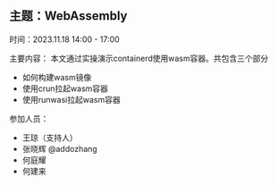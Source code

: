 ## 主题：WebAssembly

时间：2023.11.18 14:00 - 17:00

主要内容：
本文通过实操演示containerd使用wasm容器。共包含三个部分
- 如何构建wasm镜像
- 使用crun拉起wasm容器
- 使用runwasi拉起wasm容器

参加人员：
- 王琼（支持人）
- 张晓辉 @addozhang
- 何庭耀
- 何建来